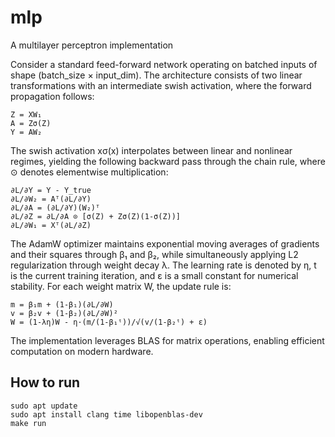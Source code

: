 # mlp
A multilayer perceptron implementation

Consider a standard feed-forward network operating on batched inputs of shape (batch_size × input_dim). The architecture consists of two linear transformations with an intermediate swish activation, where the forward propagation follows:

```
Z = XW₁
A = Zσ(Z)    
Y = AW₂       
```

The swish activation xσ(x) interpolates between linear and nonlinear regimes, yielding the following backward pass through the chain rule, where ⊙ denotes elementwise multiplication:

```
∂L/∂Y = Y - Y_true
∂L/∂W₂ = Aᵀ(∂L/∂Y)
∂L/∂A = (∂L/∂Y)(W₂)ᵀ
∂L/∂Z = ∂L/∂A ⊙ [σ(Z) + Zσ(Z)(1-σ(Z))]
∂L/∂W₁ = Xᵀ(∂L/∂Z)
```

The AdamW optimizer maintains exponential moving averages of gradients and their squares through β₁ and β₂, while simultaneously applying L2 regularization through weight decay λ. The learning rate is denoted by η, t is the current training iteration, and ε is a small constant for numerical stability. For each weight matrix W, the update rule is:

```
m = β₁m + (1-β₁)(∂L/∂W)
v = β₂v + (1-β₂)(∂L/∂W)²
W = (1-λη)W - η·(m/(1-β₁ᵗ))/√(v/(1-β₂ᵗ) + ε)
```

The implementation leverages BLAS for matrix operations, enabling efficient computation on modern hardware.

## How to run
```
sudo apt update
sudo apt install clang time libopenblas-dev
make run
```